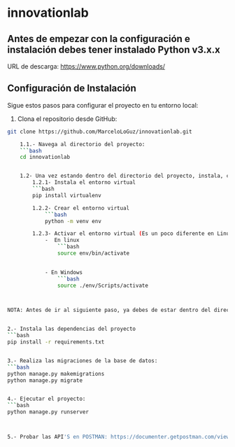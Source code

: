 # innovationlab


## Antes de empezar con la configuración e instalación debes tener instalado Python v3.x.x
URL de descarga: https://www.python.org/downloads/


## Configuración de Instalación
Sigue estos pasos para configurar el proyecto en tu entorno local:

1. Clona el repositorio desde GitHub:
```bash
git clone https://github.com/MarceloLoGuz/innovationlab.git

    1.1.- Navega al directorio del proyecto:
    ```bash
    cd innovationlab


    1.2- Una vez estando dentro del directorio del proyecto, instala, crea y activa un entorno virtual:
        1.2.1- Instala el entorno virtual
        ```bash
        pip install virtualenv

        1.2.2- Crear el entorno virtual
            ```bash
            python -m venv env

        1.2.3- Activar el entorno virtual (Es un poco diferente en Linux y Windows)
            -  En linux
                ```bash
                source env/bin/activate
                

            - En Windows
                ```bash
                source ./env/Scripts/activate    



NOTA: Antes de ir al siguiente paso, ya debes de estar dentro del directorio 'innovationlab' y tener activado el entorno virtual, explicado en el paso  1.2.3


2.- Instala las dependencias del proyecto
```bash
pip install -r requirements.txt


3.- Realiza las migraciones de la base de datos:
```bash
python manage.py makemigrations
python manage.py migrate


4.- Ejecutar el proyecto:
```bash
python manage.py runserver



5.- Probar las API'S en POSTMAN: https://documenter.getpostman.com/view/14346707/2sA2r53Qqi
